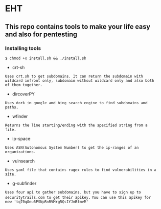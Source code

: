 # EHT

## This repo contains tools to make your life easy and also for pentesting

### Installing tools

```$ chmod +x install.sh && ./install.sh```

- crt-sh

`Uses crt.sh to get subdomains. It can return the subdomain with wildcard infront only, subdomain without wildcard only and also both of them together.`

- dircoverPY

`Uses dork in google and bing search engine to find subdomains and paths.`

- wfinder

`Returns the line starting/ending with the specified string from a file.` 

- ip-space

`Uses ASN(Autonomous System Number) to get the ip-ranges of an organizations.`

- vulnsearch

`Uses yaml file that contains ragex rules to find vulnerabilities in a site.`

- g-subfinder

`Uses four api to gather subdomains. but you have to sign up to securitytrails.com to get their apikey.`
`You can use this apikey for now 'tq70qGeu6PSNpRnRVMrg5Qs1YJmBfmvM'`
